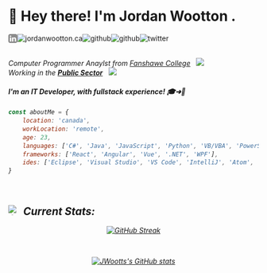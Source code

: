 # 👋 Hey there! I'm Jordan Wootton . 
<a href='https://www.linkedin.com/in/jordanwootton/'><img align='left' alt="linkedin" src="./assets/linkedin.svg" height='18px'/></a>
<a href='https://jordanwootton.ca/#/'><img align='left' alt="jordanwootton.ca" src="https://img.shields.io/website?url=https%3A%2F%2Fjordanwootton.ca" height='18px'/></a>
<a href='https://github.com/JWootts'><img align='left' alt="github" src="https://img.shields.io/github/followers/jwootts?style=social" height='18px'/></a>
<a href='https://github.com/JWootts'><img align='left' alt="github" src="https://img.shields.io/github/stars/jwootts?style=social" height='18px'/></a>
<a href='https://mobile.twitter.com/jordanwootton_'><img align='left' alt="twitter" src="https://img.shields.io/twitter/follow/jordanwootton_?style=social" height='18px'/></a>
<br />
<br />
<p><em>Computer Programmer Anaylst from <a href="https://www.fanshawec.ca/">Fanshawe College</a>&nbsp;&nbsp;&nbsp;<img src="https://upload.wikimedia.org/wikipedia/en/thumb/a/a9/Fanshawe_College_Logo_vecotrized.svg/1200px-Fanshawe_College_Logo_vecotrized.svg.png" width="20">
<br />Working in the <b><ins>Public Sector</ins></b>&nbsp;&nbsp;&nbsp;<img src="https://upload.wikimedia.org/wikipedia/commons/thumb/c/cf/Flag_of_Canada.svg/2560px-Flag_of_Canada.svg.png" width="20"></p>
<h4> I'm an IT Developer, with fullstack experience! 🎓➜🏢 </h4>

```javascript
const aboutMe = {
	location: 'canada',
	workLocation: 'remote',
	age: 23,
	languages: ['C#', 'Java', 'JavaScript', 'Python', 'VB/VBA', 'PowerShell'],
	frameworks: ['React', 'Angular', 'Vue', '.NET', 'WPF'],
	ides: ['Eclipse', 'Visual Studio', 'VS Code', 'IntelliJ', 'Atom', 'PyCharm']
}
```

</br>

<h2><img align='left' alt="fancyCat" src="https://cdn.discordapp.com/emojis/1013540815999602800.gif?size=96&quality=lossless" width='20' height='20px'/>&nbsp;&nbsp;Current Stats: <br /></h2>

<div align='middle'>

[![GitHub Streak](https://streak-stats.demolab.com/?user=JWootts&theme=dark&background=1a1b27)](https://github.com/JWootts)

</br>

[![JWootts's GitHub stats](https://github-readme-stats.vercel.app/api?username=JWootts&count_private=true&show_icons=true&theme=tokyonight)](https://github.com/JWootts)

</div>
